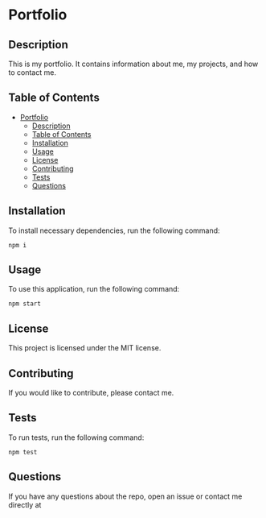 <!-- readme for my portfolio -->
# Portfolio
## Description
This is my portfolio. It contains information about me, my projects, and how to contact me.
## Table of Contents
- [Portfolio](#portfolio)
  - [Description](#description)
  - [Table of Contents](#table-of-contents)
  - [Installation](#installation)
  - [Usage](#usage)
  - [License](#license)
  - [Contributing](#contributing)
  - [Tests](#tests)
  - [Questions](#questions)


## Installation
To install necessary dependencies, run the following command:
```
npm i
```
## Usage
To use this application, run the following command:
```
npm start
```
## License
This project is licensed under the MIT license.
## Contributing
If you would like to contribute, please contact me.
## Tests
To run tests, run the following command:
```
npm test
```
## Questions
If you have any questions about the repo, open an issue or contact me directly at <a href="mailto:kimutaibrian560@gmail.com">

